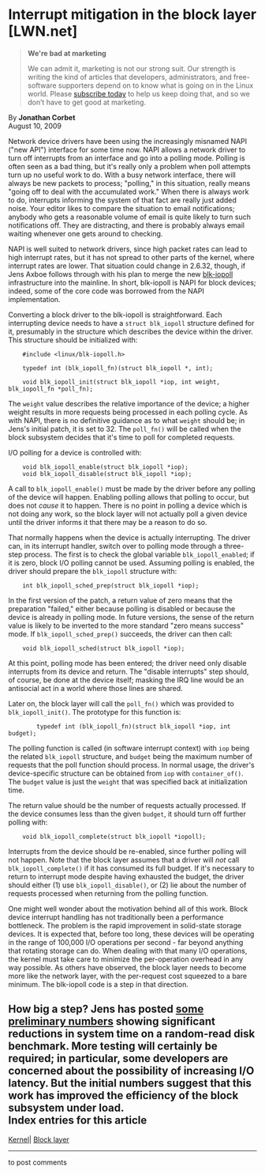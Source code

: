 # Interrupt mitigation in the block layer [LWN.net]

> **We're bad at marketing**
> 
> We can admit it, marketing is not our strong suit. Our strength is writing the kind of articles that developers, administrators, and free-software supporters depend on to know what is going on in the Linux world. Please [subscribe today](/Promo/nsn-bad/subscribe) to help us keep doing that, and so we don’t have to get good at marketing. 

By **Jonathan Corbet**  
August 10, 2009 

Network device drivers have been using the increasingly misnamed NAPI ("new API") interface for some time now. NAPI allows a network driver to turn off interrupts from an interface and go into a polling mode. Polling is often seen as a bad thing, but it's really only a problem when poll attempts turn up no useful work to do. With a busy network interface, there will always be new packets to process; "polling," in this situation, really means "going off to deal with the accumulated work." When there is always work to do, interrupts informing the system of that fact are really just added noise. Your editor likes to compare the situation to email notifications; anybody who gets a reasonable volume of email is quite likely to turn such notifications off. They are distracting, and there is probably always email waiting whenever one gets around to checking. 

NAPI is well suited to network drivers, since high packet rates can lead to high interrupt rates, but it has not spread to other parts of the kernel, where interrupt rates are lower. That situation could change in 2.6.32, though, if Jens Axboe follows through with his plan to merge the new [blk-iopoll](http://lwn.net/Articles/346187/) infrastructure into the mainline. In short, blk-iopoll is NAPI for block devices; indeed, some of the core code was borrowed from the NAPI implementation. 

Converting a block driver to the blk-iopoll is straightforward. Each interrupting device needs to have a `struct blk_iopoll` structure defined for it, presumably in the structure which describes the device within the driver. This structure should be initialized with: 
    
    
        #include <linux/blk-iopoll.h>
    
        typedef int (blk_iopoll_fn)(struct blk_iopoll *, int);
    
        void blk_iopoll_init(struct blk_iopoll *iop, int weight, blk_iopoll_fn *poll_fn);
    

The `weight` value describes the relative importance of the device; a higher weight results in more requests being processed in each polling cycle. As with NAPI, there is no definitive guidance as to what `weight` should be; in Jens's initial patch, it is set to 32. The `poll_fn()` will be called when the block subsystem decides that it's time to poll for completed requests. 

I/O polling for a device is controlled with: 
    
    
        void blk_iopoll_enable(struct blk_iopoll *iop);
        void blk_iopoll_disable(struct blk_iopoll *iop);
    

A call to `blk_iopoll_enable()` must be made by the driver before any polling of the device will happen. Enabling polling allows that polling to occur, but does not _cause_ it to happen. There is no point in polling a device which is not doing any work, so the block layer will not actually poll a given device until the driver informs it that there may be a reason to do so. 

That normally happens when the device is actually interrupting. The driver can, in its interrupt handler, switch over to polling mode through a three-step process. The first is to check the global variable `blk_iopoll_enabled`; if it is zero, block I/O polling cannot be used. Assuming polling is enabled, the driver should prepare the `blk_iopoll` structure with: 
    
    
        int blk_iopoll_sched_prep(struct blk_iopoll *iop);
    

In the first version of the patch, a return value of zero means that the preparation "failed," either because polling is disabled or because the device is already in polling mode. In future versions, the sense of the return value is likely to be inverted to the more standard "zero means success" mode. If `blk_iopoll_sched_prep()` succeeds, the driver can then call: 
    
    
        void blk_iopoll_sched(struct blk_iopoll *iop);
    

At this point, polling mode has been entered; the driver need only disable interrupts from its device and return. The "disable interrupts" step should, of course, be done at the device itself; masking the IRQ line would be an antisocial act in a world where those lines are shared. 

Later on, the block layer will call the `poll_fn()` which was provided to `blk_iopoll_init()`. The prototype for this function is: 
    
    
            typedef int (blk_iopoll_fn)(struct blk_iopoll *iop, int budget);
    

The polling function is called (in software interrupt context) with `iop` being the related `blk_iopoll` structure, and `budget` being the maximum number of requests that the poll function should process. In normal usage, the driver's device-specific structure can be obtained from `iop` with `container_of()`. The `budget` value is just the `weight` that was specified back at initialization time. 

The return value should be the number of requests actually processed. If the device consumes less than the given `budget`, it should turn off further polling with: 
    
    
        void blk_iopoll_complete(struct blk_iopoll *iopoll);
    

Interrupts from the device should be re-enabled, since further polling will not happen. Note that the block layer assumes that a driver will _not_ call `blk_iopoll_complete()` if it has consumed its full budget. If it's necessary to return to interrupt mode despite having exhausted the budget, the driver should either (1) use `blk_iopoll_disable()`, or (2) lie about the number of requests processed when returning from the polling function. 

One might well wonder about the motivation behind all of this work. Block device interrupt handling has not traditionally been a performance bottleneck. The problem is the rapid improvement in solid-state storage devices. It is expected that, before too long, these devices will be operating in the range of 100,000 I/O operations per second - far beyond anything that rotating storage can do. When dealing with that many I/O operations, the kernel must take care to minimize the per-operation overhead in any way possible. As others have observed, the block layer needs to become more like the network layer, with the per-request cost squeezed to a bare minimum. The blk-iopoll code is a step in that direction. 

How big a step? Jens has posted [some preliminary numbers](/Articles/346256/) showing significant reductions in system time on a random-read disk benchmark. More testing will certainly be required; in particular, some developers are concerned about the possibility of increasing I/O latency. But the initial numbers suggest that this work has improved the efficiency of the block subsystem under load.  
Index entries for this article  
---  
[Kernel](/Kernel/Index)| [Block layer](/Kernel/Index#Block_layer)  
  


* * *

to post comments 
